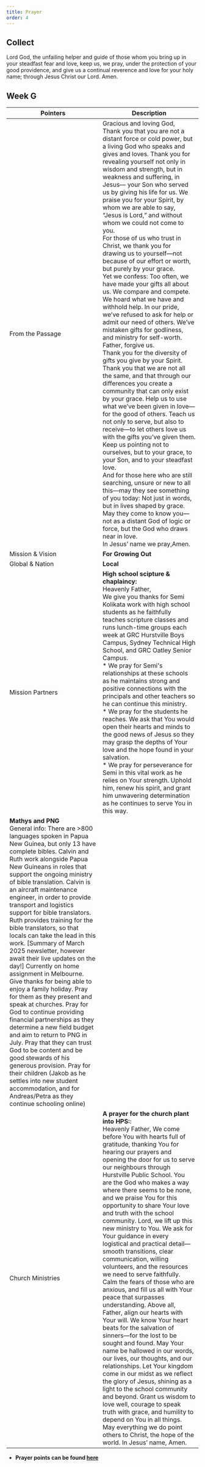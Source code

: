 ```yaml
---
title: Prayer
order: 4
---
```


## Collect
Lord God, the unfailing helper and guide of those whom you bring up in your steadfast fear and love, keep us, we pray, under the protection of your good providence, and give us a continual reverence and love for your holy name; through Jesus Christ our Lord. Amen.


## Week G

| Pointers | Description |
| --- | --- |
| From the Passage | Gracious and loving God,<br>Thank you that you are not a distant force or cold power, but a living God who speaks and gives and loves. Thank you for revealing yourself not only in wisdom and strength, but in weakness and suffering, in Jesus— your Son who served us by giving his life for us. We praise you for your Spirit, by whom we are able to say, “Jesus is Lord,” and without whom we could not come to you.<br>For those of us who trust in Christ, we thank you for drawing us to yourself—not because of our effort or worth, but purely by your grace.<br>Yet we confess:  Too often, we have made your gifts all about us. We compare and compete. We hoard what we have and withhold help. In our pride, we’ve refused to ask for help or admit our need of others. We’ve mistaken gifts for godliness, and ministry for self-worth.  Father, forgive us.<br>Thank you for the diversity of gifts you give by your Spirit.  Thank you that we are not all the same, and that through our differences you create a community that can only exist by your grace. Help us to use what we’ve been given in love—for the good of others. Teach us not only to serve, but also to receive—to let others love us with the gifts you’ve given them.  Keep us pointing not to ourselves, but to your grace, to your Son, and to your steadfast love.<br>And for those here who are still searching, unsure or new to all this—may they see something of you today: Not just in words, but in lives shaped by grace. May they come to know you—not as a distant God of logic or force, but the God who draws near in love.<br>In Jesus’ name we pray,Amen.|
| Mission & Vision | **For Growing Out** | 
| Global & Nation | **Local** |
| Mission Partners  | **High school scipture & chaplaincy:**<br>Heavenly Father,<br>We give you thanks for Semi Kolikata work with high school students as he faithfully teaches scripture classes and runs lunch-time groups each week at GRC Hurstville Boys Campus, Sydney Technical High School, and GRC Oatley Senior Campus.<br> * We pray for Semi's relationships at these schools as he maintains strong and positive connections with the principals and other teachers so he can continue this ministry. <br> * We pray  for the students he reaches. We ask that You would open their hearts and minds to the good news of Jesus so they may grasp the depths of Your love and the hope found in your salvation.<br> * We pray for perseverance for Semi in this vital work as  he relies on Your strength. Uphold him, renew his spirit, and grant him unwavering determination as he continues to serve You in this way.<br> 
**Mathys and PNG**<br>General info: There are >800 languages spoken in Papua New Guinea, but only 13 have complete bibles. Calvin and Ruth work alongside Papua New Guineans in roles that support the ongoing ministry of bible translation. Calvin is an aircraft maintenance engineer, in order to provide transport and logistics support for bible translators. Ruth provides training for the bible translators, so that locals can take the lead in this work. [Summary of March 2025 newsletter, however await their live updates on the day!] Currently on home assignment in Melbourne. Give thanks for being able to enjoy a family holiday. Pray for them as they present and speak at churches. Pray for God to continue providing financial partnerships as they determine a new field budget and aim to return to PNG in July. Pray that they can trust God to be content and be good stewards of his generous provision. Pray for their children (Jakob as he settles into new student accommodation, and for Andreas/Petra as they continue schooling online) |
| Church Ministries | **A prayer for the church plant into HPS:**:<br>  Heavenly Father, We come before You with hearts full of gratitude, thanking You for hearing our prayers and opening the door for us to serve our neighbours through Hurstville Public School. You are the God who makes a way where there seems to be none, and we praise You for this opportunity to share Your love and truth with the school community. Lord, we lift up this new ministry to You. We ask for Your guidance in every logistical and practical detail—smooth transitions, clear communication, willing volunteers, and the resources we need to serve faithfully. Calm the fears of those who are anxious, and fill us all with Your peace that surpasses understanding. Above all, Father, align our hearts with Your will. We know Your heart beats for the salvation of sinners—for the lost to be sought and found. May Your name be hallowed in our words, our lives, our thoughts, and our relationships. Let Your kingdom come in our midst as we reflect the glory of Jesus, shining as a light to the school community and beyond. Grant us wisdom to love well, courage to speak truth with grace, and humility to depend on You in all things. May everything we do point others to Christ, the hope of the world. In Jesus’ name, Amen. |


- **Prayer points can be found [here](https://stgeorgeshurstville.org.au/prayer)**
